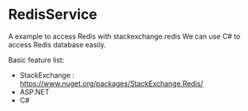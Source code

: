 # RedisService
A example to access Redis with stackexchange.redis
We can use C# to access Redis database easily.

Basic feature list:

 * StackExchange : https://www.nuget.org/packages/StackExchange.Redis/
 * ASP.NET
 * C#

